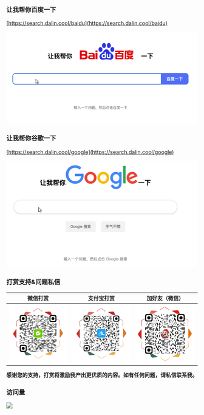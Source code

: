 ### 让我帮你百度一下

[https://search.dalin.cool/baidu](https://search.dalin.cool/baidu)

![百度一下](assets/baidu.png)

### 让我帮你谷歌一下

[https://search.dalin.cool/google](https://search.dalin.cool/google)

![谷歌一下](assets/google.png)

### 打赏支持&问题私信
| **微信打赏** | **支付宝打赏** | **加好友（微信）** |
| --- | --- | --- |
| <img src="assets/WeChatPay.png" alt="微信打赏" width="200px" /> | <img src="assets/AliPay.png" alt="支付宝打赏" width="200px" /> | <img src="assets/WeChat.png" alt="加好友（微信）" width="200px" /> |

**感谢您的支持，打赏将激励我产出更优质的内容。如有任何问题，请私信联系我。**


### 访问量
![](https://counter.dalin.cool/)
